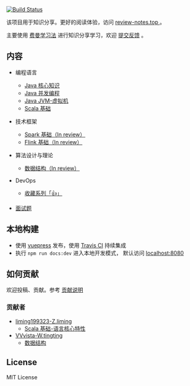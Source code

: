 [![Build Status](https://www.travis-ci.com/GourdErwa/review-notes.svg?branch=master)](https://www.travis-ci.com/GourdErwa/review-notes)

该项目用于知识分享。更好的阅读体验，访问 [review-notes.top ](http://review-notes.top/) 。 

主要使用 [费曼学习法](/about/学习方法.md) 进行知识分享学习，欢迎 [提交反馈]([issues](https://github.com/GourdErwa/review-notes/issues)) 。

## 内容
- 编程语言
    * [Java 核心知识 ](/language/java-core/)
    * [Java 并发编程](/language/java-concurrency/)
    * [Java JVM-虚拟机](/language/java-jvm/)
    * [Scala 基础](/language/scala-basis/)

- 技术框架
    * [Spark 基础（In review） ](/framework/spark-basis/)
    * [Flink 基础（In review） ](/framework/flink-basis/)

- 算法设计与理论
    * [数据结构（In review） ](/algorithm/data-structures/)

- DevOps
    * [收藏系列「:+1:」 ](/devops/dev-tools)

- [面试题](/interview/)

## 本地构建
- 使用 [vuepress](https://vuepress.vuejs.org/) 发布，使用 [Travis CI](https://travis-ci.org/GourdErwa/review-notes-dev) 持续集成
- 执行 `npm run docs:dev` 进入本地开发模式， 默认访问 [localhost:8080](http://localhost:8080/ )

## 如何贡献
欢迎投稿、贡献。参考 [贡献说明 ](/about/贡献说明.md)

### 贡献者
- [liming199323-Z.liming](https://github.com/liming199323)
  * [Scala 基础-语言核心特性 ](/language/scala-basis/)
- [VVvista-W.tingting](https://github.com/VVvista) 
  * [数据结构 ](/algorithm/data-structures/)
## License
MIT License
